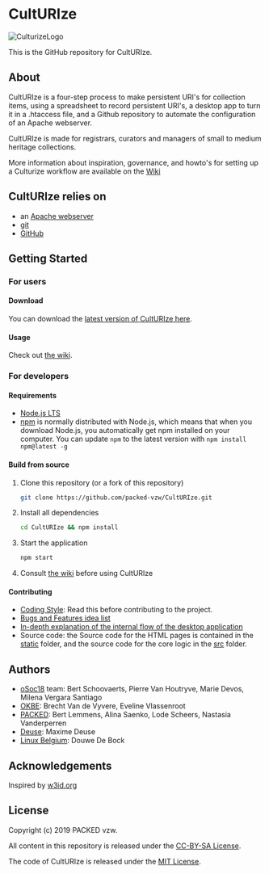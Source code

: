 # CultURIze

![CulturizeLogo](static/assets/logo-culturize-klein.png)

This is the GitHub repository for CultURIze.

## About

CultURIze is a four-step process to make persistent URI's for collection items, using a spreadsheet to record persistent URI's, a desktop app to turn it in a .htaccess file, and a Github repository to automate the configuration of an Apache webserver.

CultURIze is made for registrars, curators and managers of small to medium heritage collections.

More information about inspiration, governance, and howto's for setting up a Culturize workflow are available on the [Wiki](https://github.com/PACKED-vzw/CultURIze/wiki/home)

## CultURIze relies on

* an [Apache webserver](https://httpd.apache.org/)
* [git](https://git-scm.com/)
* [GitHub](https://github.com)

## Getting Started

### For users

#### Download

You can download the [latest version of CultURIze here](https://github.com/PACKED-vzw/CultURIze/releases).

#### Usage

Check out [the wiki](https://github.com/PACKED-vzw/CultURIze/wiki).

### For developers

#### Requirements

* [Node.js LTS](https://nodejs.org/en/)
* [npm](https://www.npmjs.com/get-npm) is normally distributed with Node.js, which means that when you download Node.js, you automatically get npm installed on your computer. You can update `npm` to the latest version with `npm install npm@latest -g`

#### Build from source

1. Clone this repository (or a fork of this repository)

    ```bash
    git clone https://github.com/packed-vzw/CultURIze.git
    ```

2. Install all dependencies

    ```bash
    cd CultURIze && npm install
    ```

3. Start the application

    ```bash
    npm start
    ```

4. Consult [the wiki](https://github.com/PACKED-vzw/CultURIze/wiki) before using CultURIze

#### Contributing

* [Coding Style](doc/Style.md): Read this before contributing to the project.
* [Bugs and Features idea list](doc/Possible%20Improvements.md)
* [In-depth explanation of the internal flow of the desktop application](doc/pdf/flow.pdf)
* Source code: the Source code for the HTML pages is contained in the [static](static/) folder, and the source code for the core logic in the [src](src/) folder.
  
## Authors

* [oSoc18](https://2018.summerofcode.be/culturize.html) team: Bert Schoovaerts, Pierre Van Houtryve, Marie Devos, Milena Vergara Santiago
* [OKBE](https://openknowledge.be/): Brecht Van de Vyvere, Eveline Vlassenroot
* [PACKED](https://www.packed.be/): Bert Lemmens, Alina Saenko, Lode Scheers, Nastasia Vanderperren
* [Deuse](https://www.deuse.be): Maxime Deuse
* [Linux Belgium](http://linuxbe.com/): Douwe De Bock

## Acknowledgements

Inspired by [w3id.org](http://w3id.org)

## License

Copyright (c) 2019 PACKED vzw.

All content in this repository is released under the [CC-BY-SA License](https://creativecommons.org/licenses/by-sa/4.0/).

The code of CultURIze is released under the [MIT License](https://opensource.org/licenses/MIT).
